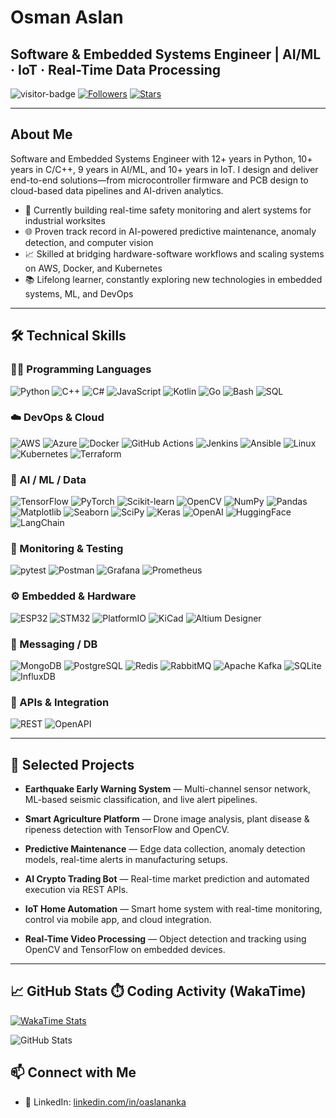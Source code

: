# Osman Aslan

## Software & Embedded Systems Engineer | AI/ML · IoT · Real-Time Data Processing

![visitor-badge](https://visitor-badge.laobi.icu/badge?page_id=oaslananka)  [![Followers](https://img.shields.io/github/followers/oaslananka?label=Follow&style=social)](https://github.com/oaslananka)
[![Stars](https://img.shields.io/github/stars/oaslananka?label=Stars&style=social)](https://github.com/oaslananka?tab=stars)

---

## About Me

Software and Embedded Systems Engineer with 12+ years in Python, 10+ years in C/C++, 9 years in AI/ML, and 10+ years in IoT. I design and deliver end-to-end solutions—from microcontroller firmware and PCB design to cloud-based data pipelines and AI-driven analytics.

- 🔭 Currently building real-time safety monitoring and alert systems for industrial worksites
- 🌐 Proven track record in AI-powered predictive maintenance, anomaly detection, and computer vision
- 📈 Skilled at bridging hardware-software workflows and scaling systems on AWS, Docker, and Kubernetes
- 📚 Lifelong learner, constantly exploring new technologies in embedded systems, ML, and DevOps

---

## 🛠 Technical Skills

### 👨‍💻 Programming Languages

![Python](https://img.shields.io/badge/Python-3776AB?style=for-the-badge&logo=python&logoColor=white)
![C++](https://img.shields.io/badge/C++-00599C?style=for-the-badge&logo=cplusplus&logoColor=white)
![C#](https://img.shields.io/badge/C%23-239120?style=for-the-badge&logo=csharp&logoColor=white)
![JavaScript](https://img.shields.io/badge/JavaScript-F7DF1E?style=for-the-badge&logo=javascript&logoColor=black)
![Kotlin](https://img.shields.io/badge/Kotlin-0095D5?style=for-the-badge&logo=kotlin&logoColor=white)
![Go](https://img.shields.io/badge/Go-00ADD8?style=for-the-badge&logo=go&logoColor=white)
![Bash](https://img.shields.io/badge/Bash-4EAA25?style=for-the-badge&logo=gnu-bash&logoColor=white)
![SQL](https://img.shields.io/badge/SQL-4479A1?style=for-the-badge&logo=postgresql&logoColor=white)

### ☁️ DevOps & Cloud

![AWS](https://img.shields.io/badge/AWS-232F3E?style=for-the-badge&logo=amazon-aws&logoColor=white)
![Azure](https://img.shields.io/badge/Microsoft%20Azure-0089D6?style=for-the-badge&logo=microsoft-azure&logoColor=white)
![Docker](https://img.shields.io/badge/Docker-2496ED?style=for-the-badge&logo=docker&logoColor=white)
![GitHub Actions](https://img.shields.io/badge/GitHub%20Actions-2088FF?style=for-the-badge&logo=github-actions&logoColor=white)
![Jenkins](https://img.shields.io/badge/Jenkins-D24939?style=for-the-badge&logo=jenkins&logoColor=white)
![Ansible](https://img.shields.io/badge/Ansible-000000?style=for-the-badge&logo=ansible&logoColor=white)
![Linux](https://img.shields.io/badge/Linux-FCC624?style=for-the-badge&logo=linux&logoColor=black)
![Kubernetes](https://img.shields.io/badge/Kubernetes-326CE5?style=for-the-badge&logo=kubernetes&logoColor=white)
![Terraform](https://img.shields.io/badge/Terraform-7B42BC?style=for-the-badge&logo=terraform&logoColor=white)

### 🧠 AI / ML / Data

![TensorFlow](https://img.shields.io/badge/TensorFlow-FF6F00?style=for-the-badge&logo=tensorflow&logoColor=white)
![PyTorch](https://img.shields.io/badge/PyTorch-EE4C2C?style=for-the-badge&logo=pytorch&logoColor=white)
![Scikit-learn](https://img.shields.io/badge/Scikit--learn-F7931E?style=for-the-badge&logo=scikit-learn&logoColor=white)
![OpenCV](https://img.shields.io/badge/OpenCV-5C3EE8?style=for-the-badge&logo=opencv&logoColor=white)
![NumPy](https://img.shields.io/badge/NumPy-013243?style=for-the-badge&logo=numpy&logoColor=white)
![Pandas](https://img.shields.io/badge/Pandas-150458?style=for-the-badge&logo=pandas&logoColor=white)
![Matplotlib](https://img.shields.io/badge/Matplotlib-FF7F0E?style=for-the-badge&logo=matplotlib&logoColor=white)
![Seaborn](https://img.shields.io/badge/Seaborn-000000?style=for-the-badge&logo=seaborn&logoColor=white)
![SciPy](https://img.shields.io/badge/SciPy-8CAAE6?style=for-the-badge&logo=scipy&logoColor=white)
![Keras](https://img.shields.io/badge/Keras-D00000?style=for-the-badge&logo=keras&logoColor=white)
![OpenAI](https://img.shields.io/badge/OpenAI-00A3E0?style=for-the-badge&logo=openai&logoColor=white)
![HuggingFace](https://img.shields.io/badge/Hugging%20Face-FD7A00?style=for-the-badge&logo=huggingface&logoColor=white)
![LangChain](https://img.shields.io/badge/LangChain-FF4B00?style=for-the-badge&logo=langchain&logoColor=white)

### 🧪 Monitoring & Testing

![pytest](https://img.shields.io/badge/pytest-0A9EDC?style=for-the-badge)
![Postman](https://img.shields.io/badge/Postman-FF6C37?style=for-the-badge&logo=postman&logoColor=white)
![Grafana](https://img.shields.io/badge/Grafana-F46800?style=for-the-badge&logo=grafana&logoColor=white)
![Prometheus](https://img.shields.io/badge/Prometheus-E6522C?style=for-the-badge&logo=prometheus&logoColor=white)

### ⚙️ Embedded & Hardware

![ESP32](https://img.shields.io/badge/ESP32-323330?style=for-the-badge)
![STM32](https://img.shields.io/badge/STM32-03234B?style=for-the-badge)
![PlatformIO](https://img.shields.io/badge/PlatformIO-EE7C2B?style=for-the-badge&logo=platformio&logoColor=white)
![KiCad](https://img.shields.io/badge/KiCad-314CB3?style=for-the-badge)
![Altium Designer](https://img.shields.io/badge/Altium-FFD700?style=for-the-badge)

### 📡 Messaging / DB

![MongoDB](https://img.shields.io/badge/MongoDB-47A248?style=for-the-badge&logo=mongodb&logoColor=white)
![PostgreSQL](https://img.shields.io/badge/PostgreSQL-336791?style=for-the-badge&logo=postgresql&logoColor=white)
![Redis](https://img.shields.io/badge/Redis-DC382D?style=for-the-badge&logo=redis&logoColor=white)
![RabbitMQ](https://img.shields.io/badge/RabbitMQ-FF6600?style=for-the-badge&logo=rabbitmq&logoColor=white)
![Apache Kafka](https://img.shields.io/badge/Apache%20Kafka-231F20?style=for-the-badge&logo=apache-kafka&logoColor=white)
![SQLite](https://img.shields.io/badge/SQLite-003B57?style=for-the-badge&logo=sqlite&logoColor=white)
![InfluxDB](https://img.shields.io/badge/InfluxDB-22A39F?style=for-the-badge&logo=influxdb&logoColor=white)

### 🔗 APIs & Integration

![REST](https://img.shields.io/badge/REST-FF6F00?style=for-the-badge)
![OpenAPI](https://img.shields.io/badge/OpenAPI-6BA539?style=for-the-badge)

---

## 🚀 Selected Projects

- **Earthquake Early Warning System** — Multi-channel sensor network, ML-based seismic classification, and live alert pipelines.
- **Smart Agriculture Platform** — Drone image analysis, plant disease & ripeness detection with TensorFlow and OpenCV.
- **Predictive Maintenance** — Edge data collection, anomaly detection models, real-time alerts in manufacturing setups.
- **AI Crypto Trading Bot** — Real-time market prediction and automated execution via REST APIs.

- **IoT Home Automation** — Smart home system with real-time monitoring, control via mobile app, and cloud integration.

- **Real-Time Video Processing** — Object detection and tracking using OpenCV and TensorFlow on embedded devices.

---

## 📈 GitHub Stats ⏱️ Coding Activity (WakaTime)

[![WakaTime Stats](https://wakatime.com/share/@oaslananka/a42cc969-88ac-45ca-a4b7-afba5bce83b4.png)](https://wakatime.com/@oaslananka)

![GitHub Stats](https://github-readme-stats.vercel.app/api?username=oaslananka&show_icons=true&theme=radical&count_private=true&hide=prs,issues,contribs)

## 📫 Connect with Me

- 🔗 LinkedIn: [linkedin.com/in/oaslananka](https://www.linkedin.com/in/oaslananka)  

